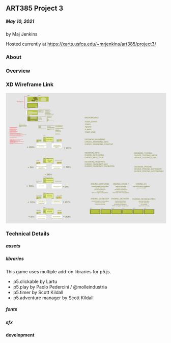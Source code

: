 ## ART385 Project 3
##### May 10, 2021
by Maj Jenkins

Hosted currently at https://xarts.usfca.edu/~mrjenkins/art385/project3/

### About

### Overview

### XD Wireframe Link
<img src="development/wireframe.png" align="center" style="height: 410px; width: 637px;"/>


### Technical Details
##### assets


##### libraries
This game uses multiple add-on libraries for p5.js.
* p5.clickable by Lartu
* p5.play by Paolo Pedercini / @molleindustria
* p5.timer by Scott Kildall
* p5.adventure manager by Scott Kildall

##### fonts


##### sfx

#### development

